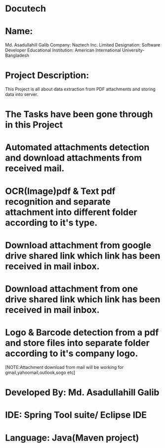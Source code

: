 # Docutech
# Name: 
Md. Asadullahill Galib
Company: Naztech Inc. Limited
Designation: Software Developer
Educational Institution: American International University-Bangladesh
# Project Description: 
This Project is all about data extraction from PDF attachments and storing data into server. 

# The Tasks have been gone through in this Project
# Automated attachments detection and download attachments from received mail.
# OCR(Image)pdf & Text pdf recognition and separate attachment into different folder according to it's type.
# Download attachment from google drive shared link which link has been received in mail inbox.
# Download attachment from one drive shared link which link has been received in mail inbox.
# Logo & Barcode detection from a pdf and store files into separate folder according to it's company logo.
[NOTE:Attachment download from mail will be working for gmail,yahoomail,outlook,sogo etc]

# Developed By: Md. Asadullahill Galib
# IDE: Spring Tool suite/ Eclipse IDE
# Language: Java(Maven project)
